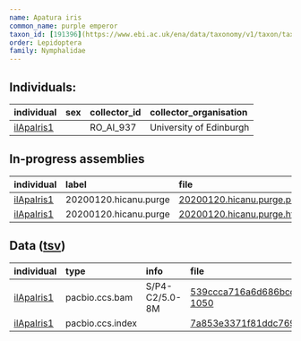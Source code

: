 ```yaml
---
name: Apatura iris
common_name: purple emperor
taxon_id: [191396](https://www.ebi.ac.uk/ena/data/taxonomy/v1/taxon/tax-id/191396)
order: Lepidoptera
family: Nymphalidae
---
```


## Individuals:

| individual | sex | collector_id | collector_organisation |
| :--------- | :-: | :----------- | :--------------------- |
| [ilApaIris1](ilApaIris1.md) |  | RO_AI_937 | University of Edinburgh |

## In-progress assemblies

| individual | label | file |
| :--------- | :---- | :--- |
| [ilApaIris1](ilApaIris1.md) | 20200120.hicanu.purge | [20200120.hicanu.purge.prim.fasta.gz](https://darwin.cog.sanger.ac.uk/insects/Apatura_iris/ilApaIris1/assemblies/working/20200120.hicanu.purge/20200120.hicanu.purge.prim.fasta.gz) |
| [ilApaIris1](ilApaIris1.md) | 20200120.hicanu.purge | [20200120.hicanu.purge.htig.fasta.gz](https://darwin.cog.sanger.ac.uk/insects/Apatura_iris/ilApaIris1/assemblies/working/20200120.hicanu.purge/20200120.hicanu.purge.htig.fasta.gz) |

## Data ([tsv](Apatura_iris_data.tsv))

| individual | type | info | file |
| :--------- | :--- | :--- | :--- |
| [ilApaIris1](ilApaIris1.md) | pacbio.ccs.bam | S/P4-C2/5.0-8M | [539ccca716a6d686bcd3577db72f5e43-1050](https://darwin.cog.sanger.ac.uk/insects/Apatura_iris/ilApaIris1/genomic_data/pacbio/m64016_191207_184901.ccs.bam) |
| [ilApaIris1](ilApaIris1.md) | pacbio.ccs.index |  | [7a853e3371f81ddc7690d2814692bc15](https://darwin.cog.sanger.ac.uk/insects/Apatura_iris/ilApaIris1/genomic_data/pacbio/m64016_191207_184901.ccs.bam.pbi) |
